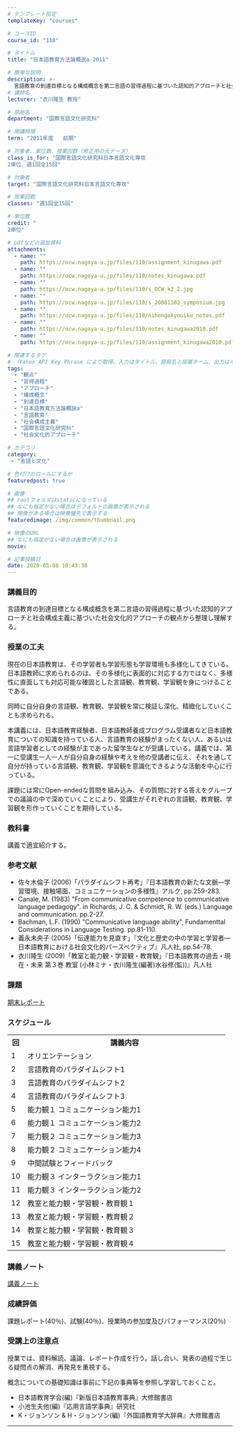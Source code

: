 ```yaml
---
# テンプレート指定
templateKey: "courses"

# コースID
course_id: "110"

# タイトル
title: "日本語教育方法論概説a-2011"

# 簡単な説明
description: >-
  言語教育の到達目標となる構成概念を第二言語の習得過程に基づいた認知的アプローチと社会構成主義に基づいた社会文化的アプローチの観点から整理し理解する。 ....
# 講師名
lecturer: "衣川隆生 教授"

# 部局名
department: "国際言語文化研究科"

# 開講時限
term: "2011年度	前期"

# 対象者、単位数、授業回数（修正用の元データ）
class_is_for: "国際言語文化研究科日本言語文化専攻
2単位、週1回全15回"

# 対象者
target: "国際言語文化研究科日本言語文化専攻"

# 授業回数
classes: "週1回全15回"

# 単位数
credit: "
2単位"

# pdfなどの追加資料
attachments:
  - name: "" 
    path: https://ocw.nagoya-u.jp/files/110/assignment_kinugawa.pdf
  - name: "" 
    path: https://ocw.nagoya-u.jp/files/110/notes_kinugawa.pdf
  - name: "" 
    path: https://ocw.nagoya-u.jp/files/110/s_OCW_k2_2.jpg
  - name: "" 
    path: https://ocw.nagoya-u.jp/files/110/s_20081102_symposium.jpg
  - name: "" 
    path: https://ocw.nagoya-u.jp/files/110/nihongokyouiku_notes.pdf
  - name: "" 
    path: https://ocw.nagoya-u.jp/files/110/notes_kinugawa2010.pdf
  - name: "" 
    path: https://ocw.nagoya-u.jp/files/110/assignment_kinugawa2010.pdf

# 関連するタグ
# （Yahoo API Key-Phrase により取得。入力はタイトル、部局名と授業ホーム、出力はキーフレーズ（tags））
tags:
  - "観点"
  - "習得過程"
  - "アプローチ"
  - "構成概念"
  - "到達目標"
  - "日本語教育方法論概説a"
  - "言語教育"
  - "社会構成主義"
  - "国際言語文化研究科"
  - "社会文化的アプローチ"

# カテゴリ
category:
 - "言語と文化"

# 色付けのロールにするか
featuredpost: true

# 画像
## rootフォルダはstaticになっている
## なにも指定がない場合はデフォルトの画像が表示される
## 映像がある場合は映像優先で表示する
featuredimage: /img/common/thumbnail.png

# 映像のURL
## なにも指定がない場合は画像が表示される
movie: 

# 記事投稿日
date: 2020-05-08 10:43:30
---
```


### 講義目的

言語教育の到達目標となる構成概念を第二言語の習得過程に基づいた認知的アプローチと社会構成主義に基づいた社会文化的アプローチの観点から整理し理解する。


### 授業の工夫

現在の日本語教育は、その学習者も学習形態も学習環境も多様化してきている。日本語教師に求められるのは、その多様化に表面的に対応する力ではなく、多様性に直面しても対応可能な確固とした言語観、教育観、学習観を身につけることである。

同時に自分自身の言語観、教育観、学習観を常に検証し深化、精緻化していくことも求められる。

本講義には、日本語教育経験者、日本語教師養成プログラム受講者など日本語教育についての知識を持っている人、言語教育の経験がまったくない人、あるいは言語学習者としての経験が主であった留学生などが受講している。講義では、第一に受講生一人一人が自分自身の経験や考えを他の受講者に伝え、それを通して自分が持っている言語観、教育観、学習観を意識化できるような活動を中心に行っている。

課題には常にOpen-endedな質問を組み込み、その質問に対する答えをグループでの議論の中で深めていくことにより、受講生がそれぞれの言語観、教育観、学習観を形作っていくことを期待している。





### 教科書

講義で適宜紹介する。

### 参考文献

* 佐々木倫子 (2006)「パラダイムシフト再考」『日本語教育の新たな文脈—学習環境、接触場面、コミュニケーションの多様性』アルク, pp.259-283.
* Canale, M. (1983) "From communicative competence to communicative language pedagogy". in Richards, J. C. & Schmidt, R. W. (eds.) Language and communication. pp.2-27.
* Bachman, L.F. (1990) "Communicative language ability", Fundamenttal Considerations in Language Testing. pp.81-110.
* 義永未央子 (2005)「伝達能力を見直す」『文化と歴史の中の学習と学習者—日本語教育における社会文化的パースペクティブ』凡人社, pp.54-78.
* 衣川隆生 (2009)「教室と能力観・学習観・教育観」『日本語教育の過去・現在・未来 第３巻 教室 (小林ミナ・衣川隆生(編著)水谷修(監))』凡人社

### 課題

[期末レポート](https://ocw.nagoya-u.jp/files/110/assignment_kinugawa2010.pdf) 


<h3>スケジュール</h3>

<table class="basic" width="455">

<tr>

<th width="20" class="center">回</th>

<th width="435" class="center">講義内容</th>

</tr>

<tr>

<td width="20" class="center">1</td>

<td width="435">オリエンテーション</td>

</tr>


<tr>

<td width="20" class="center">2</td>

<td width="435">言語教育のパラダイムシフト1</td>

</tr>

<tr>

<td width="20" class="center">3</td>

<td width="435">言語教育のパラダイムシフト2</td>

</tr>

<tr>

<td width="20" class="center">4</td>

<td width="435">言語教育のパラダイムシフト3</td>

</tr>

<tr>

<td width="20" class="center">5</td>

<td width="435">能力観１ コミュニケーション能力1</td>

</tr>

<tr>

<td width="20" class="center">6</td>

<td width="435">能力観１ コミュニケーション能力2</td>

</tr>

<tr>

<td width="20" class="center">7</td>

<td width="435">能力観２ コミュニケーション能力3</td>

</tr>

<tr>

<td width="20" class="center">8</td>

<td width="435">能力観２ コミュニケーション能力4</td>

</tr>


<tr>

<td width="20" class="center">9</td>

<td width="435">中間試験とフィードバック</td>

</tr>

<tr>

<td width="20" class="center">10</td>

<td width="435">能力観３ インターラクション能力1</td>

</tr>

<tr>

<td width="20" class="center">11</td>

<td width="435">能力観３ インターラクション能力2</td>

</tr>

<tr>

<td width="20" class="center">12</td>

<td width="435">教室と能力観・学習観・教育観１</td>

</tr>

<tr>

<td width="20" class="center">13</td>

<td width="435">教室と能力観・学習観・教育観２</td>

</tr>

<tr>

<td width="20" class="center">14</td>

<td width="435">教室と能力観・学習観・教育観３</td>

</tr>

<tr>

<td width="20" class="center">15</td>

<td width="435">教室と能力観・学習観・教育観４</td>

</tr>

</table>


### 講義ノート

[講義ノート](https://ocw.nagoya-u.jp/files/110/notes_kinugawa2010.pdf) 





### 成績評価

課題レポート(40％)、試験(40％)、授業時の参加度及びパフォーマンス(20％)

### 受講上の注意点

授業では、資料解読、議論、レポート作成を行う。話し合い、発表の過程で生じる疑問点の解消、再発見を重視する。

概念についての基礎知識は事前に下記の事典等を参照し学習しておくこと。

* 日本語教育学会(編)『新版日本語教育事典』大修館書店
* 小池生夫他(編)『応用言語学事典』研究社
* K・ジョンソン & H・ジョンソン(編)『外国語教育学大辞典』大修館書店





-----